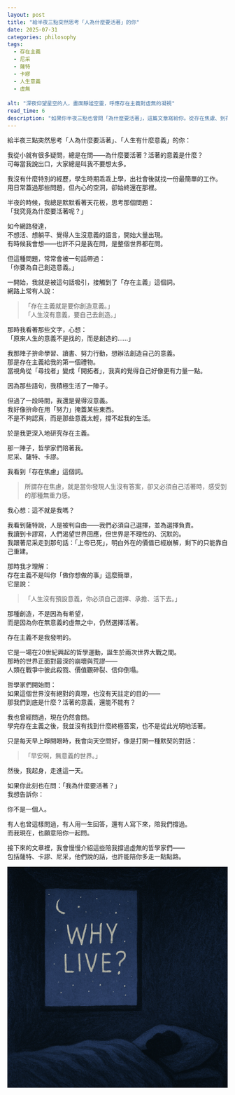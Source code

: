 ```yaml
---
layout: post
title: "給半夜三點突然思考「人為什麼要活著」的你"
date: 2025-07-31
categories: philosophy
tags:
  - 存在主義
  - 尼采
  - 薩特
  - 卡繆
  - 人生意義
  - 虛無

alt: "深夜仰望星空的人，畫面靜謐空靈，呼應存在主義對虛無的凝視"
read_time: 6
description: "如果你半夜三點也曾問「為什麼要活著」，這篇文章寫給你。從存在焦慮、到存在主義哲學，我走過那段找不到意義的時期，如今願意陪你一起問。"
---
```


給半夜三點突然思考「人為什麼要活著」、「人生有什麼意義」的你：

我從小就有很多疑問，總是在問——為什麼要活著？活著的意義是什麼？  
可每當我說出口，大家總是叫我不要想太多。

我沒有什麼特別的經歷，學生時期乖乖上學，出社會後就找一份最簡單的工作。  
用日常蓋過那些問題，但內心的空洞，卻始終還在那裡。

半夜的時候，我總是默默看著天花板，思考那個問題：  
「我究竟為什麼要活著呢？」

如今網路發達，  
不想活、想躺平、覺得人生沒意義的語言，開始大量出現。  
有時候我會想——也許不只是我在問，是整個世界都在問。

但這種問題，常常會被一句話帶過：  
「你要為自己創造意義。」

一開始，我就是被這句話吸引，接觸到了「存在主義」這個詞。  
網路上常有人說：

> 「存在主義就是要你創造意義。」  
> 「人生沒有意義，要自己去創造。」

那時我看著那些文字，心想：  
「原來人生的意義不是找的，而是創造的……」

我那陣子拚命學習、讀書、努力行動，想辦法創造自己的意義。  
那是存在主義給我的第一個禮物。  
當視角從「尋找者」變成「開拓者」，我真的覺得自己好像更有力量一點。

因為那些語句，我積極生活了一陣子。

但過了一段時間，我還是覺得沒意義。  
我好像拚命在用「努力」掩蓋某些東西。  
不是不夠認真，而是那些意義太輕，撐不起我的生活。

於是我更深入地研究存在主義。

那一陣子，哲學家們陪著我。  
尼采、薩特、卡謬。

我看到「存在焦慮」這個詞。  
> 所謂存在焦慮，就是當你發現人生沒有答案，卻又必須自己活著時，感受到的那種無重力感。

我心想：這不就是我嗎？

我看到薩特說，人是被判自由——我們必須自己選擇，並為選擇負責。  
我讀到卡謬寫，人們渴望世界回應，但世界是不理性的、沉默的。  
我跟著尼采走到那句話：「上帝已死」，明白外在的價值已經崩解，剩下的只能靠自己重建。

那時我才理解：  
存在主義不是叫你「做你想做的事」這麼簡單，  
它是說：

> 「人生沒有預設意義，你必須自己選擇、承擔、活下去。」

那種創造，不是因為有希望，  
而是因為你在無意義的虛無之中，仍然選擇活著。



存在主義不是我發明的。

它是一場在20世紀興起的哲學運動，誕生於兩次世界大戰之間。  
那時的世界正面對最深的崩壞與荒謬——  
人類在戰爭中彼此殺戮、價值觀碎裂、信仰倒塌。

哲學家們開始問：  
如果這個世界沒有絕對的真理，也沒有天註定的目的——  
那我們到底是什麼？活著的意義，還能不能有？



我也曾經問過，現在仍然會問。  
學完存在主義之後，我並沒有找到什麼終極答案，也不是從此光明地活著。

只是每天早上睜開眼時，我會向天空問好，像是打開一種默契的對話：

> 「早安啊，無意義的世界。」

然後，我起身，走進這一天。



如果你此刻也在問：「我為什麼要活著？」  
我想告訴你：

你不是一個人。

有人也曾這樣問過，有人用一生回答，還有人寫下來，陪我們撐過。  
而我現在，也願意陪你一起問。

接下來的文章裡，我會慢慢介紹這些陪我撐過虛無的哲學家們——  
包括薩特、卡謬、尼采，他們說的話，也許能陪你多走一點點路。

![深夜仰望星空的人，畫面靜謐空靈，呼應存在主義對虛無的凝視](/assets/images/meaningless_world_illustration.png)


